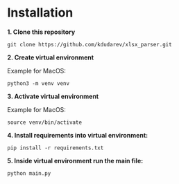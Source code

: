 # Installation

**1. Clone this repository**

```
git clone https://github.com/kdudarev/xlsx_parser.git
```

**2. Create virtual environment**

Example for MacOS:

```
python3 -m venv venv
```

**3. Activate virtual environment**

Example for MacOS:

```
source venv/bin/activate
```

**4. Install requirements into virtual environment:**

```
pip install -r requirements.txt
```

**5. Inside virtual environment run the main file:**

```
python main.py
```